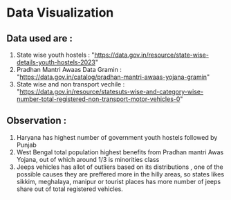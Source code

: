 # Data Visualization 

## Data used are :

1. State wise youth hostels : "https://data.gov.in/resource/state-wise-details-youth-hostels-2023"
2. Pradhan Mantri Awaas Data Gramin : "https://data.gov.in/catalog/pradhan-mantri-awaas-yojana-gramin"
3. State wise and non transport vechile : "https://data.gov.in/resource/statesuts-wise-and-category-wise-number-total-registered-non-transport-motor-vehicles-0"

## Observation :
1. Haryana has highest number of government youth hostels followed by Punjab
2. West Bengal total population highest benefits from Pradhan mantri Awas Yojana, out of which around 1/3 is minorities class
3. Jeeps vehicles has allot of outliers based on its distributions , one of the possible causes they are preffered more in the hilly areas,
so states likes sikkim, meghalaya, manipur or tourist places has more number of jeeps share out of total registered vehicles. 
